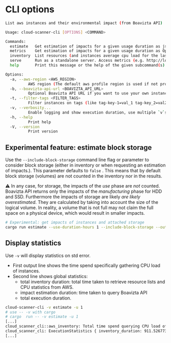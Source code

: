 # CLI options

```sh
List aws instances and their environmental impact (from Boavizta API)

Usage: cloud-scanner-cli [OPTIONS] <COMMAND>

Commands:
  estimate   Get estimation of impacts for a given usage duration as json
  metrics    Get estimation of impacts for a given usage duration as OpenMetrics (Prometheus) instead of json
  inventory  List resources (and instances average cpu load for the last 5 minutes) without returning impacts
  serve      Run as a standalone server. Access metrics (e.g. http://localhost:8000/metrics?aws_region=eu-west-3), inventory or impacts (see http://localhost:8000/swagger-ui)
  help       Print this message or the help of the given subcommand(s)

Options:
  -a, --aws-region <AWS_REGION>
          AWS region (The default aws profile region is used if not provided)
  -b, --boavizta-api-url <BOAVIZTA_API_URL>
          Optional Boavizta API URL if you want to use your own instance (URL without the trailing slash, e.g. https://api.boavizta.org)
  -t, --filter-tags <FILTER_TAGS>
          Filter instances on tags (like tag-key-1=val_1 tag-key_2=val2)
  -v, --verbosity...
          Enable logging and show execution duration, use multiple `v`s to increase logging level warning to debug
  -h, --help
          Print help
  -V, --version
          Print version
```

## Experimental feature: estimate block storage

Use the `--include-block-storage` command line flag or parameter to consider block storage (either in inventory or when requesting an estimation of impacts.). This parameter defaults to `false` . This means that by default block storage (volumes) are not counted in the inventory nor in the results.

⚠ In any case, for storage, the impacts of the _use_ phase are _not_ counted. Boavizta API returns only the impacts of the _manufacturing_ phase for HDD and SSD. Furthermore the impacts of storage are likely _are likely overestimated_. They are calculated by taking into account the size of the logical volume. In reality, a volume that is not full may not claim the full space on a physical device, which would result in smaller impacts.

```sh
# Experimental: get impacts of instances and attached storage
cargo run estimate --use-duration-hours 1 --include-block-storage --output-verbose-json
```

## Display statistics

Use `-v` will display statistics on std error.

- First output line shows the time spend specifically gathering CPU load of instances.
- Second line shows global statistics:
  - total inventory duration: total time taken to retrieve resource lists and CPU statistics from AWS.
  - impact estimation duration: time taken to query Boavizta API
  - total execution duration.

```sh
cloud-scanner-cli -v estimate -u 1
# use -- -v with cargo
# cargo  run -- -v estimate -u 1
[...]
cloud_scanner_cli::aws_inventory: Total time spend querying CPU load of instances: 372.153481ms
cloud_scanner_cli: ExecutionStatistics { inventory_duration: 911.526773ms, impact_duration: 398.993816ms, total_duration: 1.310520822s }
[...]
```
